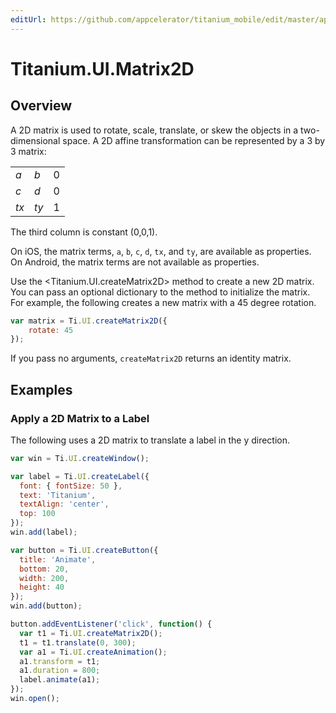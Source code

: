 ```yaml
---
editUrl: https://github.com/appcelerator/titanium_mobile/edit/master/apidoc/Titanium/UI/Matrix2D.yml
---
```

# Titanium.UI.Matrix2D

<TypeHeader/>

## Overview

A 2D matrix is used to rotate, scale, translate, or skew the objects in a two-dimensional space.
A 2D affine transformation can be  represented by a 3 by 3 matrix:

<table>
  <tbody>
    <tr>
      <td><i>a</i></td>
      <td><i>b</i></td>
      <td>0</td>
    </tr>
    <tr>
      <td><i>c</i></td>
      <td><i>d</i></td>
      <td>0</td>
    </tr>
    <tr>
      <td><i>tx</i></td>
      <td><i>ty</i></td>
      <td>1</td>
    </tr>
  </tbody>
</table>

The third column is constant (0,0,1).

On iOS, the matrix terms, `a`, `b`, `c`, `d`, `tx`, and `ty`,
are available as properties. On Android, the matrix terms are not available as properties.

Use the <Titanium.UI.createMatrix2D> method to create a new 2D matrix. You can
pass an optional <Matrix2DCreationDict> dictionary to the method to initialize the
matrix. For example, the following creates a new matrix with a 45 degree rotation.

``` js
var matrix = Ti.UI.createMatrix2D({
    rotate: 45
});
```

If you pass no arguments, `createMatrix2D` returns an identity matrix.

## Examples

### Apply a 2D Matrix to a Label

The following uses a 2D matrix to translate a label in the y direction.

``` js
var win = Ti.UI.createWindow();

var label = Ti.UI.createLabel({
  font: { fontSize: 50 },
  text: 'Titanium',
  textAlign: 'center',
  top: 100
});
win.add(label);

var button = Ti.UI.createButton({
  title: 'Animate',
  bottom: 20,
  width: 200,
  height: 40
});
win.add(button);

button.addEventListener('click', function() {
  var t1 = Ti.UI.createMatrix2D();
  t1 = t1.translate(0, 300);
  var a1 = Ti.UI.createAnimation();
  a1.transform = t1;
  a1.duration = 800;
  label.animate(a1);
});
win.open();
```

<ApiDocs/>
